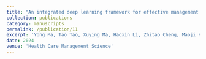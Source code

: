 ```yaml
---
title: "An integrated deep learning framework for effective management of surgical instruments tables based on videos"
collection: publications
category: manuscripts
permalink: /publication/11
excerpt: 'Yong Ma, Tao Tao, Xuying Ma, Haoxin Li, Zhitao Cheng, Maoji Kang, Yan Zhuang, Linru Zhou, Fan Li, Song Su, Jiali Wu, Yong Tang. An integrated deep learning framework for effective management of surgical instruments tables based on videos. Submitted to Health Care Management Science, 2024. Efficient management of surgical instruments is important to the safety of surgeries. Real-time identification, tracking, and counting surgical instruments during surgeries in surgical rooms is challenging due to the complicated environment. However, the manual management of surgical instruments requires significant efforts and attentions of surgical team, bringing heavy burdens to the team and hinders the safety. We proposed a deep learning framework of novel models specifically centered around the management of surgical instrument tables. We proposed novel models for surgical instrument table segmentation (TrayNet) and instruments classification (ToolNet), respectively. In addition, we employed models of YOLOv8 and BoT-SORT for the hand detection and tracking. Through comparison experiments with other models, we evaluated the effectiveness of our proposed models. TrayNet achieved an mAcc of 94.95% and an mIoU of 90.04%, while ToolNet achieves an mAcc of 98.5% and a precision of 97.59%, respectively. Compared to other models, our TrayNet and ToolNet have demonstrated state-of-the-art performance. We further developed a prototype to evaluate the proposed deep learning framework in intraoperative management of the surgical instrument table. Our prototype demonstrated the capabilities of our deep learning framework in surgical instruments management. The proposed deep learning framework achieved promising performance in instrument table segmentation, hand detection, tracking, and instrument classification, enabling standardized placement and real-time counting of instruments. Such capabilities are valuable for the efficient management of surgical tables, instruments, and operating rooms.'
date: 2024
venue: 'Health Care Management Science'
---
```


